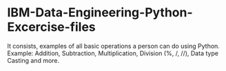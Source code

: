 # IBM-Data-Engineering-Python-Excercise-files
It consists, examples of all basic operations a person can do using Python. Example: Addition, Subtraction, Multiplication, Division (%, /, //), Data type Casting and more.
